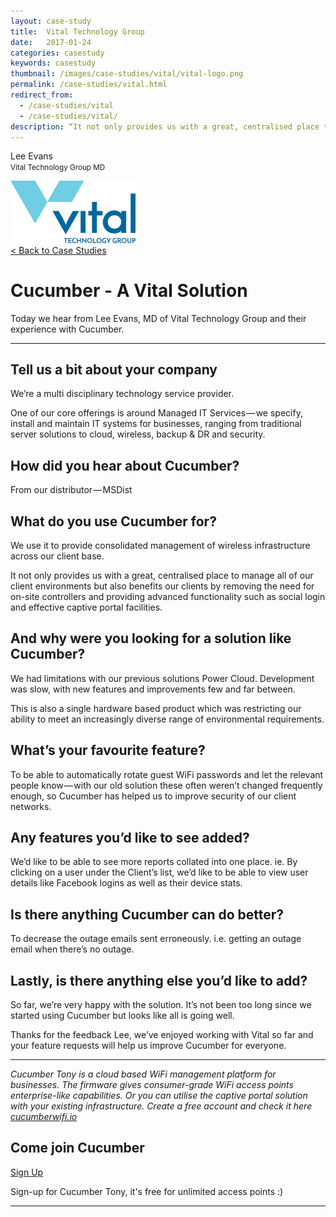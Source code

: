 ```yaml
---
layout: case-study
title:  Vital Technology Group
date:   2017-01-24
categories: casestudy
keywords: casestudy
thumbnail: /images/case-studies/vital/vital-logo.png
permalink: /case-studies/vital.html
redirect_from:
  - /case-studies/vital
  - /case-studies/vital/
description: “It not only provides us with a great, centralised place to manage all of our client environments but also benefits our clients by removing the need for on-site controllers and providing advanced functionality such as social login and effective captive portal facilities.”
---
```


<div class="mdl-grid">
<div class="case-study-side mdl-cell mdl-cell--3-col mdl-cell--8-col-tablet mdl-cell--4-col-phone mdl-typography--text-center mdl-shadow--4dp">
<!-- <img class="cs-portrait text-center" src="/images/case-studies/x/x.png" width="120px"> -->
<p>Lee Evans<br><small>Vital Technology Group MD</small></p>
<img src="/images/case-studies/vital/vital-logo.png" width="200px">
</div>

<div class="case-study-post mdl-cell mdl-cell--9-col mdl-shadow--4dp">
<a href="/community/showcase/">< Back to Case Studies</a>
<h1>Cucumber - A Vital Solution</h1>
<p>Today we hear from Lee Evans, MD of Vital Technology Group and their experience with Cucumber.</p>

<hr>

<h2>Tell us a bit about your company</h2>

<p>We’re a multi disciplinary technology service provider.</p>
<p>One of our core offerings is around Managed IT Services — we specify, install and maintain IT systems for businesses, ranging from traditional server solutions to cloud, wireless, backup & DR and security.</p>

<h2>How did you hear about Cucumber?</h2>

<p>From our distributor — MSDist</p>

<h2>What do you use Cucumber for?</h2>

<p>We use it to provide consolidated management of wireless infrastructure across our client base.</p>

<p>It not only provides us with a great, centralised place to manage all of our client environments but also benefits our clients by removing the need for on-site controllers and providing advanced functionality such as social login and effective captive portal facilities.</p>

<h2>And why were you looking for a solution like Cucumber?</h2>

<p>We had limitations with our previous solutions Power Cloud. Development was slow, with new features and improvements few and far between.</p>

<p>This is also a single hardware based product which was restricting our ability to meet an increasingly diverse range of environmental requirements.</p>

<h2>What’s your favourite feature?</h2>

<p>To be able to automatically rotate guest WiFi passwords and let the relevant people know — with our old solution these often weren’t changed frequently enough, so Cucumber has helped us to improve security of our client networks.</p>

<h2>Any features you’d like to see added?</h2>

<p>We’d like to be able to see more reports collated into one place. ie. By clicking on a user under the Client’s list, we’d like to be able to view user details like Facebook logins as well as their device stats.</p>

<h2>Is there anything Cucumber can do better?</h2>

<p>To decrease the outage emails sent erroneously​. i.e. getting an outage email when there’s no outage.</p>

<h2>Lastly, is there anything else you’d like to add?</h2>

<p>So far, we’re very happy with the solution. It’s not been too long since we started using Cucumber but looks like all is going well.</p>

<p>Thanks for the feedback Lee, we’ve enjoyed working with Vital so far and your feature requests will help us improve Cucumber for everyone.</p>

<hr>

<div class="mdl-typography--text-center">
<p><i>Cucumber Tony is a cloud based WiFi management platform for businesses. The firmware gives consumer-grade WiFi access points enterprise-like capabilities. Or you can utilise the captive portal solution with your existing infrastructure. Create a free account and check it here <a href="https://cucumberwifi.io">cucumberwifi.io</a></i></p>
<div class="text-center">
<h2>Come join Cucumber</h2>
<a href="https://my.ctapp.io/#/create" class="button success dst">Sign Up</a><br>
<p>Sign-up for Cucumber Tony, it's free for unlimited access points :)</p>
</div>
<hr>
</div>
</div>
</div>
